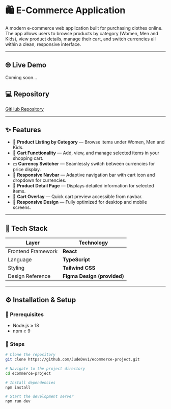 # 🛍️ E-Commerce Application

A modern e-commerce web application built for purchasing clothes online.  
The app allows users to browse products by category (Women, Men and Kids), view product details, manage their cart, and switch currencies all within a clean, responsive interface.

---

## 🌐 Live Demo
Coming soon...

## 💻 Repository
[GitHub Repository](https://github.com/JudeDev1/ecommerce-project)

---

## ✨ Features

- 🧍 **Product Listing by Category** — Browse items under Women, Men and Kids.
- 🛒 **Cart Functionality** — Add, view, and manage selected items in your shopping cart.
- 💵 **Currency Switcher** — Seamlessly switch between currencies for price display.
- 🧭 **Responsive Navbar** — Adaptive navigation bar with cart icon and dropdown for currencies.
- 🧾 **Product Detail Page** — Displays detailed information for selected items.
- 🧳 **Cart Overlay** — Quick cart preview accessible from navbar.
- 📱 **Responsive Design** — Fully optimized for desktop and mobile screens.

---

## 🧱 Tech Stack

| Layer | Technology |
|-------|-------------|
| Frontend Framework | **React** |
| Language | **TypeScript** |
| Styling | **Tailwind CSS** |
| Design Reference | **Figma Design (provided)** |

---

## ⚙️ Installation & Setup

### 🧩 Prerequisites
- Node.js ≥ 18  
- npm ≥ 9  

### 🚀 Steps

```bash
# Clone the repository
git clone https://github.com/JudeDev1/ecommerce-project.git

# Navigate to the project directory
cd ecommerce-project

# Install dependencies
npm install

# Start the development server
npm run dev
